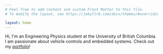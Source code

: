 ```yaml
---
# Feel free to add content and custom Front Matter to this file.
# To modify the layout, see https://jekyllrb.com/docs/themes/#overriding-theme-defaults

layout: home
---
```


Hi, I'm an Engineering Physics student at the University of British Columbia. I am passionate about vehicle controls and embedded systems. Check out my [portfolio](./Portfolio/)!